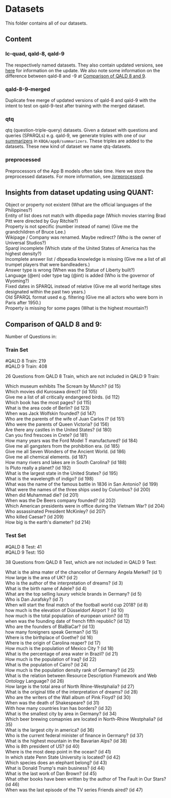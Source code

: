 # Datasets

This folder contains all of our datasets.

## Content

### lc-quad, qald-8, qald-9

The respectively named datasets. They also contain updated versions, see
[here](#insights-from-dataset-updating-using-quant) for information on the update.
We also note some information on the difference between qald-8 and -9 at [Comparison of QALD 8 and 9](#comparison-of-qald-8-and-9).

### qald-8-9-merged

Duplicate free merge of updated versions of qald-8 and qald-9 with the intent to test on qald-9-test after training
with the merged dataset.

### qtq

qtq (question-triple-query) datasets. Given a dataset with questions and queries (SPARQLs) e.g. qald-9, we generate
triples with one of our [summarizers](../appB/summarizers/README.md) in `KBQA/appB/summarizers`. These triples are
added to the datasets. These new kind of dataset we name qtq-datasets.

### preprocessed

Preprocessors of the App B models often take time. Here we store the preprocessed datasets. For more information, see
[/preprocessed](preprocessed/README.md).

## Insights from dataset updating using QUANT:

Object or property not existent (What are the official languages of the Philippines?)  
Entity of list does not match with dbpedia page (Which movies starring Brad Pitt were directed by Guy Ritchie?)  
Property is not specific (number instead of name) (Give me the grandchildren of Bruce Lee.)  
Wikipage / Company was renamed. Maybe redirect? (Who is the owner of Universal Studios?)  
Sparql incomplete (Which state of the United States of America has the highest density?)  
Incomplete answer list / dbpeadia knowledge is missing (Give me a list of all trumpet players that were bandleaders.)  
Answer type is wrong (When was the Statue of Liberty built?)  
Language (@en) oder type tag (@int) is added (Who is the governor of Wyoming?)  
Fixed dates in SPARQL instead of relative (Give me all world heritage sites designated within the past two years.)  
Old SPARQL format used e.g. filtering (Give me all actors who were born in Paris after 1950.)  
Property is missing for some pages (What is the highest mountain?)

## Comparison of QALD 8 and 9:

Number of Questions in:

### Train Set

#QALD 8 Train: 219  
#QALD 9 Train: 408

26 Questions from QALD 8 Train, which are not included in QALD 9 Train:

Which museum exhibits The Scream by Munch? (id 15)  
Which movies did Kurosawa direct? (id 105)  
Give me a list of all critically endangered birds. (id 112)  
Which book has the most pages? (id 115)  
What is the area code of Berlin? (id 123)  
When was Jack Wolfskin founded? (id 147)  
Who are the parents of the wife of Juan Carlos I? (id 151)  
Who were the parents of Queen Victoria? (id 156)  
Are there any castles in the United States? (id 180)  
Can you find frescoes in Crete? (id 181)  
How many years was the Ford Model T manufactured? (id 184)  
Give me all gangsters from the prohibition era. (id 185)  
Give me all Seven Wonders of the Ancient World. (id 186)  
Give me all chemical elements. (id 187)  
How many rivers and lakes are in South Carolina? (id 188)  
Is Pluto really a planet? (id 192)  
What is the largest state in the United States? (id 195)  
What is the wavelength of indigo? (id 198)  
What was the name of the famous battle in 1836 in San Antonio? (id 199)  
What were the names of the three ships used by Columbus? (id 200)  
When did Muhammad die? (id 201)  
When was the De Beers company founded? (id 202)  
Which American presidents were in office during the Vietnam War? (id 204)  
Who assassinated President McKinley? (id 207)  
Who killed Caesar? (id 209)  
How big is the earth's diameter? (id 214)

### Test Set

#QALD 8 Test: 41  
#QALD 9 Test: 150

38 Questions from QALD 8 Test, which are not included in QALD 9 Test:

What is the alma mater of the chancellor of Germany Angela Merkel? (id 1)  
How large is the area of UK? (id 2)  
Who is the author of the interpretation of dreams? (id 3)  
What is the birth name of Adele? (id 4)  
What are the top selling luxury vehicle brands in Germany? (id 5)  
Who is Dan Jurafsky? (id 7)  
When will start the final match of the football world cup 2018? (id 8)  
how much is the elevation of Düsseldorf Airport ? (id 10)  
how much is the total population of european union? (id 11)  
when was the founding date of french fifth republic? (id 12)  
Who are the founders of BlaBlaCar? (id 13)  
how many foreigners speak German? (id 15)  
Where is the birthplace of Goethe? (id 16)  
Where is the origin of Carolina reaper? (id 17)  
How much is the population of Mexico City ? (id 18)  
What is the percentage of area water in Brazil? (id 21)  
How much is the population of Iraq? (id 22)  
What is the population of Cairo? (id 24)  
How much is the population density rank of Germany? (id 25)  
What is the relation between Resource Description Framework and Web Ontology Language? (id 26)  
How large is the total area of North Rhine-Westphalia? (id 27)  
What is the original title of the interpretation of dreams? (id 28)  
Who are the writers of the Wall album of Pink Floyd? (id 30)  
When was the death of Shakespeare? (id 31)  
With how many countries Iran has borders? (id 32)  
What is the smallest city by area in Germany? (id 34)  
Which beer brewing comapnies are located in North-Rhine Westphalia? (id 35)  
What is the largest city in america? (id 36)  
Who is the current federal minister of finance in Germany? (id 37)  
What is the highest mountain in the Bavarian Alps? (id 38)  
Who is 8th president of US? (id 40)  
Where is the most deep point in the ocean? (id 41)  
In which state Penn State University is located? (id 42)  
Which species does an elephant belong? (id 43)  
What is Donald Trump's main business? (id 44)  
What is the last work of Dan Brown? (id 45)  
What other books have been written by the author of The Fault in Our Stars? (id 46)  
When was the last episode of the TV series Friends aired? (id 47)
